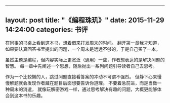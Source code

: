 ---
 layout: post
 title:  "《编程珠玑》"
 date:   2015-11-29 14:24:00
 categories: 书评
 ---

在同事的书桌上看到这本书，想着借来打发周末的时间。
翻开第一章我才知道，如果要认真回答书里提出的问题，一个周末是远远不够的，于是自己买了一本。

虽然主题是编程，但内容实际上更宽泛（通用）一些，作者想表达的是解决问题的智慧。
每一章中先阐述一个思想，随后抛出一系列问题引导读者自己去思考。

作为一个比较懒的人，跳过问题直接看答案的冲动不可谓不强烈。
但静下心来慢慢解题就会发现作者藏在题目后面想要告诉你道理。
不要着急前进，而是当做一种周末的消遣，
就像玩解密游戏一样，通过思考解决有趣的问题，大概更能够体会到这本书的乐趣。
